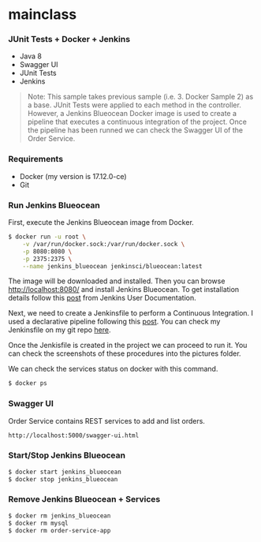 # mainclass
### JUnit Tests + Docker + Jenkins

 - Java 8
 - Swagger UI
 - JUnit Tests
 - Jenkins

>Note: This sample takes previous sample (i.e. 3. Docker Sample 2) as a base. JUnit Tests were applied to each method in the controller. However, a Jenkins Blueocean Docker image is used to create a pipeline that executes a continuous integration of the project. Once the pipeline has been runned we can check the Swagger UI of the Order Service.  

### Requirements

 - Docker (my version is 17.12.0-ce)
 - Git

### Run Jenkins Blueocean

First, execute the Jenkins Blueocean image from Docker.

```sh
$ docker run -u root \
	-v /var/run/docker.sock:/var/run/docker.sock \
	-p 8080:8080 \
	-p 2375:2375 \
	--name jenkins_blueocean jenkinsci/blueocean:latest
```
The image will be downloaded and installed. Then you can browse [http://localhost:8080/](http://localhost:8080/) and install Jenkins Blueocean. To get installation details follow this [post](https://jenkins.io/doc/tutorials/build-a-java-app-with-maven/) from Jenkins User Documentation. 

Next, we need to create a Jenkinsfile to perform a Continuous Integration. I used a declarative pipeline following this [post](https://liatrio.com/building-docker-jenkins-pipelines/). You can check my Jenkinsfile on my git repo [here](https://github.com/carloselpapa10/mainclass/blob/master/4.Jenkins/Jenkinsfile).

Once the Jenkisfile is created in the project we can proceed to run it. You can check the screenshots of these procedures into the pictures folder. 

We can check the services status on docker with this command.

```sh
$ docker ps
```

### Swagger UI

Order Service contains REST services to add and list orders.

```sh
http://localhost:5000/swagger-ui.html
```

### Start/Stop Jenkins Blueocean
```sh
$ docker start jenkins_blueocean
$ docker stop jenkins_blueocean
```

### Remove Jenkins Blueocean + Services
```sh
$ docker rm jenkins_blueocean
$ docker rm mysql
$ docker rm order-service-app
```
